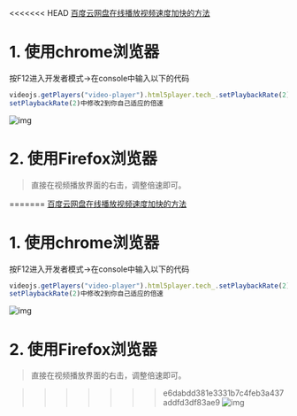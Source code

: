 <<<<<<< HEAD
[百度云网盘在线播放视频速度加快的方法](https://blog.csdn.net/qq_39362996/article/details/80922254)

# 1. 使用chrome浏览器

按F12进入开发者模式→在console中输入以下的代码

```javascript
videojs.getPlayers("video-player").html5player.tech_.setPlaybackRate(2)
setPlaybackRate(2)中修改2到你自己适应的倍速
```

![img](https://img-blog.csdn.net/20180705095547556?watermark/2/text/aHR0cHM6Ly9ibG9nLmNzZG4ubmV0L3FxXzM5MzYyOTk2/font/5a6L5L2T/fontsize/400/fill/I0JBQkFCMA==/dissolve/70)

# 2. 使用Firefox浏览器

> 直接在视频播放界面的右击，调整倍速即可。

=======
[百度云网盘在线播放视频速度加快的方法](https://blog.csdn.net/qq_39362996/article/details/80922254)

# 1. 使用chrome浏览器

按F12进入开发者模式→在console中输入以下的代码

```javascript
videojs.getPlayers("video-player").html5player.tech_.setPlaybackRate(2)
setPlaybackRate(2)中修改2到你自己适应的倍速
```

![img](https://img-blog.csdn.net/20180705095547556?watermark/2/text/aHR0cHM6Ly9ibG9nLmNzZG4ubmV0L3FxXzM5MzYyOTk2/font/5a6L5L2T/fontsize/400/fill/I0JBQkFCMA==/dissolve/70)

# 2. 使用Firefox浏览器

> 直接在视频播放界面的右击，调整倍速即可。

>>>>>>> e6dabdd381e3331b7c4feb3a437addfd3df83ae9
![img](https://img-blog.csdn.net/20180705095458229?watermark/2/text/aHR0cHM6Ly9ibG9nLmNzZG4ubmV0L3FxXzM5MzYyOTk2/font/5a6L5L2T/fontsize/400/fill/I0JBQkFCMA==/dissolve/70)